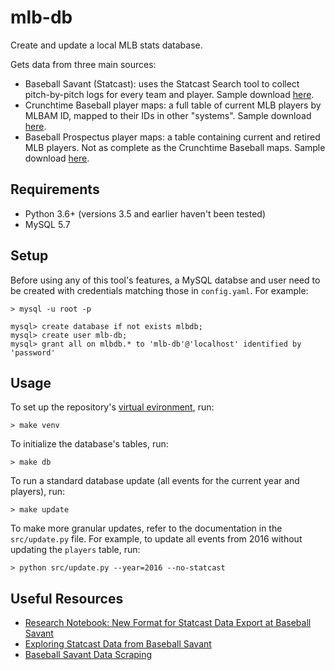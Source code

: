 mlb-db
==========

Create and update a local MLB stats database.

Gets data from three main sources:

  - Baseball Savant (Statcast): uses the Statcast Search tool to collect pitch-by-pitch logs for every team and player. Sample download [here](https://baseballsavant.mlb.com/statcast_search/csv?all=true&hfPT=&hfAB=&hfBBT=&hfPR=&hfZ=&stadium=&hfBBL=&hfNewZones=&hfGT=&hfC=&hfSea=2018%7C&hfSit=&player_type=pitcher&hfOuts=&opponent=&pitcher_throws=&batter_stands=&hfSA=&game_date_gt=&game_date_lt=&team=NYY&position=&hfRO=&home_road=&hfFlag=&metric_1=&hfInn=&min_pitches=0&min_results=0&group_by=name-event&sort_col=pitches&player_event_sort=api_p_release_speed&sort_order=desc&min_abs=0&type=details&).
  - Crunchtime Baseball player maps: a full table of current MLB players by MLBAM ID, mapped to their IDs in other "systems". Sample download [here](http://crunchtimebaseball.com/master.csv).
  - Baseball Prospectus player maps: a table containing current and retired MLB players. Not as complete as the Crunchtime Baseball maps. Sample download [here](http://www.baseballprospectus.com/sortable/playerids/playerid_list.csv).

Requirements
----------

  - Python 3.6+ (versions 3.5 and earlier haven't been tested)
  - MySQL 5.7

Setup
----------

Before using any of this tool's features, a MySQL databse and user need to be created with credentials matching those in `config.yaml`. For example:

```
> mysql -u root -p

mysql> create database if not exists mlbdb;
mysql> create user mlb-db;
mysql> grant all on mlbdb.* to 'mlb-db'@'localhost' identified by 'password'
```

Usage
----------

To set up the repository's [virtual evironment](http://docs.python-guide.org/en/latest/dev/virtualenvs/), run:

```
> make venv
```

To initialize the database's tables, run:

```
> make db
```

To run a standard database update (all events for the current year and players), run:

```
> make update
```

To make more granular updates, refer to the documentation in the `src/update.py` file. For example, to update all events from 2016 without updating the `players` table, run:

```
> python src/update.py --year=2016 --no-statcast
```

Useful Resources
----------

  - [Research Notebook: New Format for Statcast Data Export at Baseball Savant](https://www.fangraphs.com/tht/research-notebook-new-format-for-statcast-data-export-at-baseball-savant/)
  - [Exploring Statcast Data from Baseball Savant](https://baseballwithr.wordpress.com/2016/08/15/exploring-statcast-data-from-baseball-savant/)
  - [Baseball Savant Data Scraping](https://github.com/alanrkessler/savantscraper/blob/master/scraper.ipynb)
